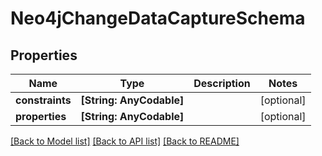 # Neo4jChangeDataCaptureSchema

## Properties
Name | Type | Description | Notes
------------ | ------------- | ------------- | -------------
**constraints** | **[String: AnyCodable]** |  | [optional] 
**properties** | **[String: AnyCodable]** |  | [optional] 

[[Back to Model list]](../README.md#documentation-for-models) [[Back to API list]](../README.md#documentation-for-api-endpoints) [[Back to README]](../README.md)


